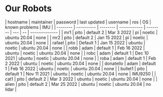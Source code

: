 # Our Robots


| hostname | maintainer | password | last updated | username | ros | OS | known problems | IMU |
| -------- | ---------- | -------- | ------------ | -------- | --- | -- | -------------- |
| mr1 | pito | default 2 | Mar 3 2022 | pi | noetic | ubuntu 20.04 | none |
| mr2 | pito | default 2 | Jan 15 2022 | pi | noetic | ubuntu 20.04 | none |
| rafael | pito | Default 1 | Jan 15 2022 | ubuntu | noetic | ubuntu 20.04 | none |
| robb | adam | default 1 | Feb 16 2022 | ubuntu | noetic | ubuntu 20.04 | none |
| robc | adam | default 1 | Dec 10 2021 | ubuntu | noetic | ubuntu 20.04 | none |
| roba | adam | default 1 | Feb 2 2022 | ubuntu | noetic | ubuntu 20.04 | none |
| donatello | adam | default 1 | Feb 16 2022 | ubuntu | noetic | ubuntu 20.04 | none |
| bullet1 | pito | default 1 | Nov 11 2021 | ubuntu | noetic | ubuntu 20.04 | none | IMU9250 |
| cat1 | pito | default 2 | Mar 3 2022 | ubuntu | noetic | ubuntu 20.04 | none |
| alien | pito | default 2 | Mar 25 2022 | ubuntu | noetic | ubuntu 20.04 | no lidar |


